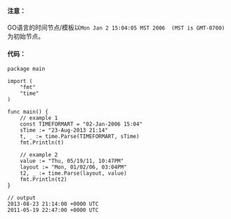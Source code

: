 #### 注意：
GO语言的时间节点/模板以`Mon Jan 2 15:04:05 MST 2006  (MST is GMT-0700)`为初始节点。

#### 代码：
    package main
    
    import (
    	"fmt"
    	"time"
    )
    
    func main() {
        // example 1
    	const TIMEFORMART = "02-Jan-2006 15:04"
    	sTime := "23-Aug-2013 21:14"
    	t, _ := time.Parse(TIMEFORMART, sTime)
    	fmt.Println(t)
    
        // example 2
    	value := "Thu, 05/19/11, 10:47PM"
    	layout := "Mon, 01/02/06, 03:04PM"
    	t2, _ := time.Parse(layout, value)
    	fmt.Println(t2)
    }
    
    // output
    2013-08-23 21:14:00 +0000 UTC
    2011-05-19 22:47:00 +0000 UTC

